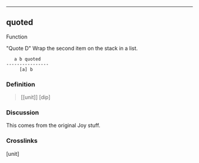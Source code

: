 ------------------------------------------------------------------------

## quoted

Function

"Quote D" Wrap the second item on the stack in a list.

       a b quoted
    ----------------
         [a] b

### Definition

> \[[unit]\] [dip]

### Discussion

This comes from the original Joy stuff.

### Crosslinks

[unit]

